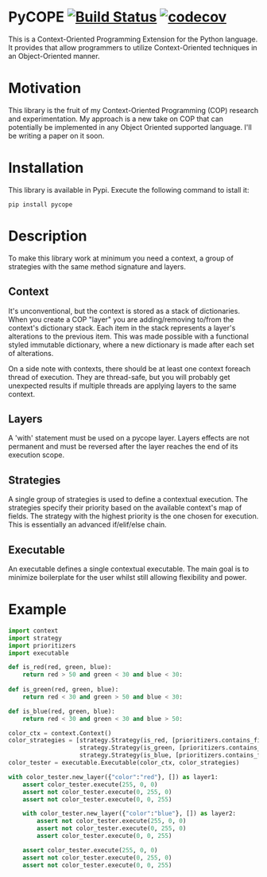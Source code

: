 # PyCOPE [![Build Status](https://travis-ci.org/jawaff/pycope.svg?branch=master)](https://travis-ci.org/jawaff/pycope) [![codecov](https://codecov.io/gh/jawaff/pycope/branch/master/graph/badge.svg)](https://codecov.io/gh/jawaff/pycope)

This is a Context-Oriented Programming Extension for the Python language. It provides
that allow programmers to utilize Context-Oriented techniques in an Object-Oriented
manner. 

# Motivation
This library is the fruit of my Context-Oriented Programming (COP) research and experimentation.
My approach is a new take on COP that can potentially be implemented in any Object Oriented 
supported language. I'll be writing a paper on it soon.

# Installation
This library is available in Pypi. Execute the following command to istall it:
```
pip install pycope
```

# Description
To make this library work at minimum you need a context, a group of strategies with the same
method signature and layers.

## Context
It's unconventional, but the context is stored as a stack of dictionaries.
When you create a COP "layer" you are adding/removing to/from the context's dictionary stack.
Each item in the stack represents a layer's alterations to the previous item. This was made 
possible with a functional styled immutable dictionary, where a new dictionary is made after
each set of alterations.

On a side note with contexts, there should be at least one context foreach thread of execution.
They are thread-safe, but you will probably get unexpected results if multiple threads are 
applying layers to the same context.

## Layers
A 'with' statement must be used on a pycope layer. Layers effects are not permanent 
and must be reversed after the layer reaches the end of its execution scope.

## Strategies
A single group of strategies is used to define a contextual execution. The 
strategies specify their priority based on the available context's map of fields. The 
strategy with the highest priority is the one chosen for execution. This is essentially an 
advanced if/elif/else chain.

## Executable
An executable defines a single contextual executable. The main goal is to minimize 
boilerplate for the user whilst still allowing flexibility and power.

# Example
```python
import context
import strategy
import prioritizers
import executable

def is_red(red, green, blue):
    return red > 50 and green < 30 and blue < 30:
    
def is_green(red, green, blue):
    return red < 30 and green > 50 and blue < 30:

def is_blue(red, green, blue):
    return red < 30 and green < 30 and blue > 50:

color_ctx = context.Context()
color_strategies = [strategy.Strategy(is_red, [prioritizers.contains_field("color": "red")]),
                    strategy.Strategy(is_green, [prioritizers.contains_field("color": "green")]),
                    strategy.Strategy(is_blue, [prioritizers.contains_field("color": "blue")])]
color_tester = executable.Executable(color_ctx, color_strategies)

with color_tester.new_layer({"color":"red"}, []) as layer1:
    assert color_tester.execute(255, 0, 0)
    assert not color_tester.execute(0, 255, 0)
    assert not color_tester.execute(0, 0, 255)

    with color_tester.new_layer({"color":"blue"}, []) as layer2:
        assert not color_tester.execute(255, 0, 0)
        assert not color_tester.execute(0, 255, 0)
        assert color_tester.execute(0, 0, 255)

    assert color_tester.execute(255, 0, 0)
    assert not color_tester.execute(0, 255, 0)
    assert not color_tester.execute(0, 0, 255)
```